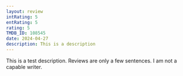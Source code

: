 ```yaml
---
layout: review
intRating: 5
entRating: 5
rating: 5
TMDB_ID: 108545
date: 2024-04-27
description: This is a description
---
```


This is a test description. Reviews are only a few sentences. I am not a capable writer.
